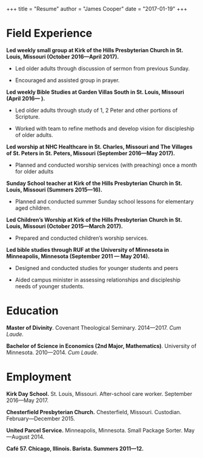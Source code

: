 +++
title = "Resume"
author = "James Cooper"
date = "2017-01-19"
+++

# Field Experience

**Led weekly small group at Kirk of the Hills Presbyterian Church in St. Louis, Missouri (October 2016—April 2017).**

-   Led older adults through discussion of sermon from previous Sunday.

-   Encouraged and assisted group in prayer.

**Led weekly Bible Studies at Garden Villas South  in St. Louis, Missouri (April 2016— ).**

-   Led older adults through study of 1, 2 Peter and other portions
    of Scripture.

-   Worked with team to refine methods and develop vision for
    discipleship of older adults.

**Led worship at NHC Healthcare in St. Charles, Missouri and The Villages of St. Peters in St. Peters, Missouri (September 2016—May 2017).**

-   Planned and conducted worship services (with preaching) once a month for older adults

**Sunday School teacher at Kirk of the Hills Presbyterian Church in St. Louis, Missouri (Summers 2015—16).**

-   Planned and conducted summer Sunday school lessons for elementary aged children.

**Led Children’s Worship at Kirk of the Hills Presbyterian Church in St. Louis, Missouri (October 2015—March 2017).**

-   Prepared and conducted children’s worship services.

**Led bible studies through RUF at the University of Minnesota in Minneapolis, Minnesota (September 2011 — May 2014).**

-   Designed and conducted studies for younger students and peers

-   Aided campus minister in assessing relationships and discipleship needs of younger students.

# Education

**Master of Divinity**. Covenant Theological Seminary. 2014—2017. *Cum Laude.*

**Bachelor of Science in Economics (2nd Major, Mathematics)**. University of Minnesota. 2010—2014. *Cum Laude.*

# Employment

**Kirk Day School.** St. Louis, Missouri. After-school care worker. September 2016—May 2017.

**Chesterfield Presbyterian Church.** Chesterfield, Missouri. Custodian. February—December 2015.

**United Parcel Service.** Minneapolis, Minnesota. Small Package Sorter. May—August 2014.

**Café 57. Chicago, Illinois. Barista. Summers 2011—12.**
